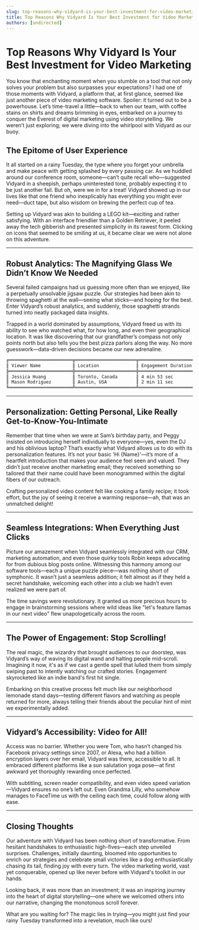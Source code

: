 ```yaml
---
slug: top-reasons-why-vidyard-is-your-best-investment-for-video-marketing
title: Top Reasons Why Vidyard Is Your Best Investment for Video Marketing
authors: [undirected]
---
```



# Top Reasons Why Vidyard Is Your Best Investment for Video Marketing

You know that enchanting moment when you stumble on a tool that not only solves your problem but also surpasses your expectations? I had one of those moments with Vidyard, a platform that, at first glance, seemed like just another piece of video marketing software. Spoiler: it turned out to be a powerhouse. Let’s time-travel a little—back to when our team, with coffee stains on shirts and dreams brimming in eyes, embarked on a journey to conquer the Everest of digital marketing using video storytelling. We weren’t just exploring; we were diving into the whirlpool with Vidyard as our buoy.

## The Epitome of User Experience

It all started on a rainy Tuesday, the type where you forget your umbrella and make peace with getting splashed by every passing car. As we huddled around our conference room, someone—can’t quite recall who—suggested Vidyard in a sheepish, perhaps uninterested tone, probably expecting it to be just another fail. But oh, were we in for a treat! Vidyard showed up in our lives like that one friend who inexplicably has everything you might ever need—duct tape, but also wisdom on brewing the perfect cup of tea.

Setting up Vidyard was akin to building a LEGO kit—exciting and rather satisfying. With an interface friendlier than a Golden Retriever, it peeled away the tech gibberish and presented simplicity in its rawest form. Clicking on icons that seemed to be smiling at us, it became clear we were not alone on this adventure.

---

## Robust Analytics: The Magnifying Glass We Didn’t Know We Needed

Several failed campaigns had us guessing more often than we enjoyed, like a perpetually unsolvable jigsaw puzzle. Our strategies had been akin to throwing spaghetti at the wall—seeing what sticks—and hoping for the best. Enter Vidyard’s robust analytics, and suddenly, those spaghetti strands turned into neatly packaged data insights.

Trapped in a world dominated by assumptions, Vidyard freed us with its ability to see who watched what, for how long, and even their geographical location. It was like discovering that our grandfather’s compass not only points north but also tells you the best pizza parlors along the way. No more guesswork—data-driven decisions became our new adrenaline.

```markdown
╔════════════════════════╦═══════════════════════╦══════════════════════╗
║ Viewer Name            ║ Location              ║ Engagement Duration  ║
╠════════════════════════╬═══════════════════════╬══════════════════════╣
║ Jessica Huang          ║ Toronto, Canada       ║ 4 min 53 sec         ║
║ Mason Rodriguez        ║ Austin, USA           ║ 2 min 11 sec         ║
╚════════════════════════╩═══════════════════════╩══════════════════════╝
```

---

## Personalization: Getting Personal, Like Really Get-to-Know-You-Intimate

Remember that time when we were at Sam’s birthday party, and Peggy insisted on introducing herself individually to everyone—yes, even the DJ and his oblivious laptop? That’s exactly what Vidyard allows us to do with its personalization features. It’s not your basic 'Hi {Name}'—it’s more of a heartfelt introduction that makes your audience feel seen and valued. They didn’t just receive another marketing email; they received something so tailored that their name could have been monogrammed within the digital fibers of our outreach.

Crafting personalized video content felt like cooking a family recipe; it took effort, but the joy of seeing it receive a warming response—ah, that was an unmatched delight!

---

## Seamless Integrations: When Everything Just Clicks

Picture our amazement when Vidyard seamlessly integrated with our CRM, marketing automation, and even those quirky tools Robin keeps advocating for from dubious blog posts online. Witnessing this harmony among our software tools—each a unique puzzle piece—was nothing short of symphonic. It wasn’t just a seamless addition; it felt almost as if they held a secret handshake, welcoming each other into a club we hadn’t even realized we were part of.

The time savings were revolutionary. It granted us more precious hours to engage in brainstorming sessions where wild ideas like "let's feature llamas in our next video" flew unapologetically across the room.

---

## The Power of Engagement: Stop Scrolling!

The real magic, the wizardry that brought audiences to our doorstep, was Vidyard’s way of waving its digital wand and halting people mid-scroll. Imagining it now, it's as if we cast a gentle spell that lulled them from simply swiping past to intently watching our crafted stories. Engagement skyrocketed like an indie band's first hit single.

Embarking on this creative process felt much like our neighborhood lemonade stand days—testing different flavors and watching as people returned for more, always telling their friends about the peculiar hint of mint we experimentally added.

---

## Vidyard’s Accessibility: Video for All!

Access was no barrier. Whether you were Tom, who hasn’t changed his Facebook privacy settings since 2007, or Alexa, who had a billion encryption layers over her email, Vidyard was there, accessible to all. It embraced different platforms like a sun salutation yoga pose—at first awkward yet thoroughly rewarding once perfected.

With subtitling, screen reader compatibility, and even video speed variation—Vidyard ensures no one’s left out. Even Grandma Lilly, who somehow manages to FaceTime us with the ceiling each time, could follow along with ease.

---

## Closing Thoughts

Our adventure with Vidyard has been nothing short of transformative. From hesitant handshakes to enthusiastic high-fives—each step unveiled surprises. Challenges, initially daunting, bloomed into opportunities to enrich our strategies and celebrate small victories like a dog enthusiastically chasing its tail, finding joy with every turn. The video marketing world, vast yet conquerable, opened up like never before with Vidyard's toolkit in our hands.

Looking back, it was more than an investment; it was an inspiring journey into the heart of digital storytelling—one where we welcomed others into our narrative, changing the monotonous scroll forever.

What are you waiting for? The magic lies in trying—you might just find your rainy Tuesday transformed into a revelation, much like ours!